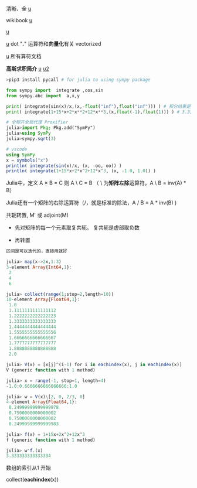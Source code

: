  

清晰、全 [u](https://juliadocs.github.io/Julia-Cheat-Sheet/zh-cn/)

wikibook [u](https://zh.m.wikibooks.org/zh-hans/Introducing_Julia/Arrays_and_tuples)

 [u](https://julialang.org/blog/2017/01/moredots/)

[u](https://julialang.org/blog/2017/01/moredots/) dot "**.**" 运算符和**向量化**有关 vectorized

[u](https://docs.julialang.org/en/v1/base/math/#Base.:\-Tuple{Any,Any}) 所有算符文档



**高斯求积简介** [u](https://discourse.juliacn.com/t/topic/1024) [u2](GitHub\doc\lang\programming\高斯求积简介.pdf)





```python
>pip3 install pycall # for julia to using sympy package

from sympy import  integrate ,cos,sin
from sympy.abc import  a,x,y

print( integrate(sin(x)/x,(x,-float("inf"),float("inf"))) ) # 积分结果是pi
print( integrate(1+15*x+2*x**2+12*x**3,(x,float(-1),float(1))) ) # 3.333
```



```julia
# 全程开全局代理 Proxifier
julia>import Pkg; Pkg.add("SymPy")
julia>using SymPy
julia>sympy.sqrt(3)

# vscode
using SymPy
x = symbols("x")
println( integrate(sin(x)/x, (x, -oo, oo)) )
println( integrate(1+15*x+2*x^2+12*x^3, (x, -1.0, 1.0)) )
```





Julia中，定义 A × B = C 则 A \ C = B （ \ 为**矩阵左除**运算符，A \ B = inv(A) * B）

Julia还有一个矩阵的右除运算符（/，就是标准的除法，A / B = A * inv(B) )

共轭转置, M' 或 adjoint(M)

- 先对矩阵的每一个元素取复共轭。 复共轭是虚部取负数

- 再转置



```julia
区间是可以迭代的，直接用就好

julia> map(x->2x,1:3)
3-element Array{Int64,1}:
 2
 4
 6

julia> collect(range(1;stop=2,length=10))
10-element Array{Float64,1}:
 1.0               
 1.1111111111111112
 1.2222222222222223
 1.3333333333333333
 1.4444444444444444
 1.5555555555555556
 1.6666666666666667
 1.7777777777777777
 1.8888888888888888
 2.0
```



```julia
julia> V(x) = [x[j]^(i-1) for i in eachindex(x), j in eachindex(x)]
V (generic function with 1 method)

julia> x = range(-1, stop=1, length=4)
-1.0:0.6666666666666666:1.0

julia> w = V(x)\[2, 0, 2/3, 0]
4-element Array{Float64,1}:
 0.24999999999999978
 0.7500000000000002
 0.7500000000000002
 0.24999999999999983

julia> f(x) = 1+15x+2x^2+12x^3
f (generic function with 1 method)

julia> w'f.(x)
3.333333333333334
```







数组的索引从1 开始

collect(**eachindex**(x))

